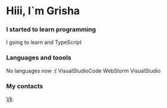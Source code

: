<h1 aligng="center"> Hiii, I`m Grisha </h1>


### I started to learn programming
   I going to learn <i class="fa-brands fa-js"></i> and TypeScript

### Languages and toools
   No languages now :(
   VisualStudioCode
   WebStorm
   VisualStudio
### My contacts
[Vk](https://vk.com/id731158952)
